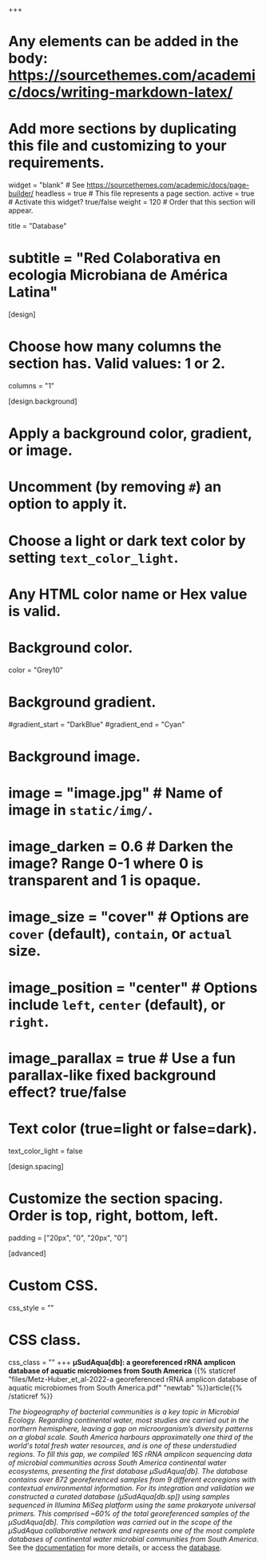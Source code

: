 +++
# Any elements can be added in the body: https://sourcethemes.com/academic/docs/writing-markdown-latex/
# Add more sections by duplicating this file and customizing to your requirements.

widget = "blank"  # See https://sourcethemes.com/academic/docs/page-builder/
headless = true  # This file represents a page section.
active = true  # Activate this widget? true/false
weight = 120 # Order that this section will appear.


title = "Database"
# subtitle = "Red Colaborativa en ecologia Microbiana de América Latina"

[design]
  # Choose how many columns the section has. Valid values: 1 or 2.
  columns = "1"

[design.background]
  # Apply a background color, gradient, or image.
  #   Uncomment (by removing `#`) an option to apply it.
  #   Choose a light or dark text color by setting `text_color_light`.
  #   Any HTML color name or Hex value is valid.

  # Background color.
   color = "Grey10"
  
  # Background gradient.
  #gradient_start = "DarkBlue"
  #gradient_end = "Cyan"
  
  # Background image.
  # image = "image.jpg"  # Name of image in `static/img/`.
  # image_darken = 0.6  # Darken the image? Range 0-1 where 0 is transparent and 1 is opaque.
  # image_size = "cover"  #  Options are `cover` (default), `contain`, or `actual` size.
  # image_position = "center"  # Options include `left`, `center` (default), or `right`.
  # image_parallax = true  # Use a fun parallax-like fixed background effect? true/false
  
  # Text color (true=light or false=dark).
  text_color_light = false

[design.spacing]
  # Customize the section spacing. Order is top, right, bottom, left.
  padding = ["20px", "0", "20px", "0"]

[advanced]
 # Custom CSS. 
 css_style = ""
 
 # CSS class.
 css_class = ""
+++
**µSudAqua[db]: a georeferenced rRNA amplicon database of aquatic microbiomes from South America‌** 
{{% staticref "files/Metz-Huber_et_al-2022-a georeferenced rRNA amplicon database of aquatic microbiomes from South America.pdf" "newtab" %}}article{{% /staticref %}}

*The biogeography of bacterial communities is a key topic in Microbial Ecology. Regarding continental water, most studies are carried out in the northern hemisphere, leaving a gap on microorganism’s diversity patterns on a global scale. South America harbours approximatelly one third of the world's total fresh water resources, and is one of these understudied regions. To fill this gap, we compiled 16S rRNA amplicon sequencing data of microbial communities across South America continental water ecosystems, presenting the first database µSudAqua[db]. The database contains over 872 georeferenced samples from 9 different ecoregions with contextual environmental information. For its integration and validation we constructed a curated database (µSudAqua[db.sp]) using samples sequenced in Illumina MiSeq platform using the same prokaryote universal primers. This comprised ~60% of the total georeferenced samples of the µSudAqua[db]. This compilation was carried out in the scope of the µSudAqua collaborative network and represents one of the most complete databases of continental water microbial communities from South America.* See the [documentation](https://github.com/microsudaqua/usudaquadb) for more details, or access the [database](https://doi.org/10.5281/zenodo.6802178).